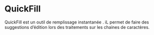 # QuickFill
QuickFill est un outil de remplissage instantanée . iL permet de faire des suggestions d’édition lors des traitements sur les chaines de caractères.
